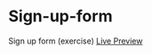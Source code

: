 # Sign-up-form
Sign up form (exercise) [Live Preview](https://basementwoodworker.github.io/Sign-up-form/)
